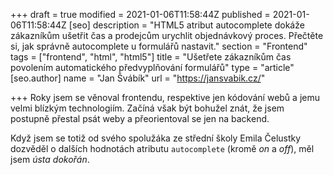 +++
draft = true
modified = 2021-01-06T11:58:44Z
published = 2021-01-06T11:58:44Z
[seo]
description = "HTML5 atribut autocomplete dokáže zákazníkům ušetřit čas a prodejcům urychlit objednávkový proces. Přečtěte si, jak správně autocomplete u formulářů nastavit."
section = "Frontend"
tags = ["frontend", "html", "html5"]
title = "Ušetřete zákazníkům čas povolením automatického předvyplňování formulářů"
type = "article"
[seo.author]
name = "Jan Švábík"
url = "https://jansvabik.cz/"

+++
Roky jsem se věnoval frontendu, respektive jen kódování webů a jemu velmi blízkým technologiím. Začíná však být bohužel znát, že jsem postupně přestal psát weby a přeorientoval se jen na backend.

Když jsem se totiž od svého spolužáka ze střední školy Emila Čelustky dozvěděl o dalších hodnotách atributu `autocomplete` (kromě _on_ a _off_), měl jsem _ústa dokořán_.